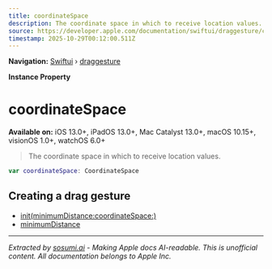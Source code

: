 ```yaml
---
title: coordinateSpace
description: The coordinate space in which to receive location values.
source: https://developer.apple.com/documentation/swiftui/draggesture/coordinatespace
timestamp: 2025-10-29T00:12:00.511Z
---
```


**Navigation:** [Swiftui](/documentation/swiftui) › [draggesture](/documentation/swiftui/draggesture)

**Instance Property**

# coordinateSpace

**Available on:** iOS 13.0+, iPadOS 13.0+, Mac Catalyst 13.0+, macOS 10.15+, visionOS 1.0+, watchOS 6.0+

> The coordinate space in which to receive location values.

```swift
var coordinateSpace: CoordinateSpace
```

## Creating a drag gesture

- [init(minimumDistance:coordinateSpace:)](/documentation/swiftui/draggesture/init(minimumdistance:coordinatespace:)-8ffe5)
- [minimumDistance](/documentation/swiftui/draggesture/minimumdistance)

---

*Extracted by [sosumi.ai](https://sosumi.ai) - Making Apple docs AI-readable.*
*This is unofficial content. All documentation belongs to Apple Inc.*
